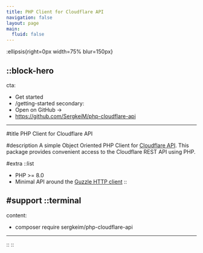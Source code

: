 ```yaml
---
title: PHP Client for Cloudflare API
navigation: false
layout: page
main:
  fluid: false
---
```


:ellipsis{right=0px width=75% blur=150px}

::block-hero
---
cta:
  - Get started
  - /getting-started
secondary:
  - Open on GitHub →
  - https://github.com/SergkeiM/php-cloudflare-api
---

#title
PHP Client for Cloudflare API

#description
A simple Object Oriented PHP Client for [Cloudflare API](https://developers.cloudflare.com/api).
This package provides convenient access to the Cloudflare REST API using PHP.

#extra
  ::list
  - PHP >= 8.0
  - Minimal API around the [Guzzle HTTP client](https://github.com/guzzle/guzzle)
  ::

#support
  ::terminal
  ---
  content:
  - composer require sergkeim/php-cloudflare-api
  ---
  ::
::
